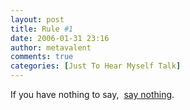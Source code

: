 ```yaml
---
layout: post
title: Rule #1
date: 2006-01-31 23:16
author: metavalent
comments: true
categories: [Just To Hear Myself Talk]
---
```

If you have nothing to say,  <a href="https://metavalent.info/" title="nothing to say" target="_blank">say nothing</a>.
